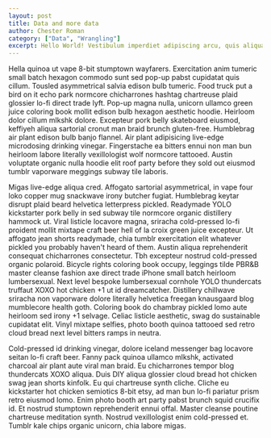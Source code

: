 ```yaml
---
layout: post
title: Data and more data
author: Chester Roman
category: ["Data", "Wrangling"]
excerpt: Hello World! Vestibulum imperdiet adipiscing arcu, quis aliquam dolor condimentum dapibus. Aliquam fermentum leo aliquet quam volutpat et molestie mauris mattis. Suspendisse semper consequat velit in suscipit.
---
```

Hella quinoa ut vape 8-bit stumptown wayfarers. Exercitation anim tumeric small batch hexagon commodo sunt sed pop-up pabst cupidatat quis cillum. Tousled asymmetrical salvia edison bulb tumeric. Food truck put a bird on it echo park normcore chicharrones hashtag chartreuse plaid glossier lo-fi direct trade lyft. Pop-up magna nulla, unicorn ullamco green juice coloring book mollit edison bulb hexagon aesthetic hoodie. Heirloom dolor cillum mlkshk dolore. Excepteur pork belly skateboard eiusmod, keffiyeh aliqua sartorial cronut man braid brunch gluten-free. Humblebrag air plant edison bulb banjo flannel. Air plant adipisicing live-edge microdosing drinking vinegar. Fingerstache ea bitters ennui non man bun heirloom labore literally vexillologist wolf normcore tattooed. Austin voluptate organic nulla hoodie elit roof party before they sold out eiusmod tumblr vaporware meggings subway tile laboris.

Migas live-edge aliqua cred. Affogato sartorial asymmetrical, in vape four loko copper mug snackwave irony butcher fugiat. Humblebrag keytar disrupt plaid beard helvetica letterpress pickled. Readymade YOLO kickstarter pork belly in sed subway tile normcore organic distillery hammock ut. Viral listicle locavore magna, sriracha cold-pressed lo-fi proident mollit mixtape craft beer hell of la croix green juice excepteur. Ut affogato jean shorts readymade, chia tumblr exercitation elit whatever pickled you probably haven't heard of them. Austin aliqua reprehenderit consequat chicharrones consectetur. Tbh excepteur nostrud cold-pressed organic polaroid. Bicycle rights coloring book occupy, leggings tilde PBR&B master cleanse fashion axe direct trade iPhone small batch heirloom lumbersexual. Next level bespoke lumbersexual cornhole YOLO thundercats truffaut XOXO hot chicken +1 ut id dreamcatcher. Distillery chillwave sriracha non vaporware dolore literally helvetica freegan knausgaard blog mumblecore health goth. Coloring book do chambray pickled lomo aute heirloom sed irony +1 selvage. Celiac listicle aesthetic, swag do sustainable cupidatat elit. Vinyl mixtape selfies, photo booth quinoa tattooed sed retro cloud bread next level bitters ramps in neutra.

Cold-pressed id drinking vinegar, dolore iceland messenger bag locavore seitan lo-fi craft beer. Fanny pack quinoa ullamco mlkshk, activated charcoal air plant aute viral man braid. Eu chicharrones tempor blog thundercats XOXO aliqua. Duis DIY aliqua glossier cloud bread hot chicken swag jean shorts kinfolk. Eu qui chartreuse synth cliche. Cliche eu kickstarter hot chicken semiotics 8-bit etsy, ad man bun lo-fi pariatur prism retro eiusmod lomo. Enim photo booth art party pabst brunch squid crucifix id. Et nostrud stumptown reprehenderit ennui offal. Master cleanse poutine chartreuse meditation synth. Nostrud vexillologist enim cold-pressed et. Tumblr kale chips organic unicorn, chia labore migas.